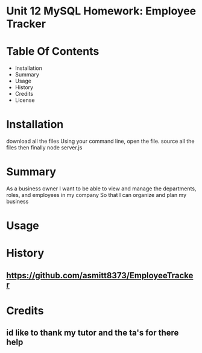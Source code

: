 # Unit 12 MySQL Homework: Employee Tracker
# Table Of Contents
* Installation
* Summary
* Usage
* History
* Credits
* License
# Installation
 download all the files
 Using your command line, open the file.
 source all the files
 then finally node server.js
# Summary
As a business owner I want to be able to view and manage the departments, roles, and employees in my company So that I can organize and plan my business
# Usage
## 
# History
## https://github.com/asmitt8373/EmployeeTracker
# Credits
## id like to thank my tutor and the ta's for there help
